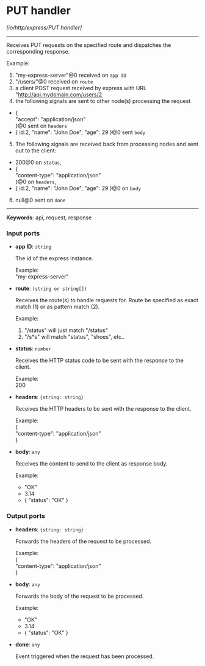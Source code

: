 # PUT handler

_[io/http/express/PUT handler]_

---

Receives PUT requests on the specified route and dispatches the corresponding response.  
  
Example:  
1. "my-express-server"@0 received on `app ID`  
2. "/users/"@0 received on `route`  
3. a client POST request received by express with URL "http://api.mydomain.com/users/2  
4. the following signals are sent to other node(s) processing the request  
- {  
 "accept": "application/json"  
}@0 sent on `headers`  
- { id:2, "name": "John Doe", "age": 29 }@0 sent `body`  
5. The following signals are received back from processing nodes and sent out to the client:  
- 200@0 on `status`,  
- {  
    "content-type": "application/json"   
  }@0 on `headers`,  
-  { id:2, "name": "John Doe", "age": 29 }@0 on `body`  
6. null@0 sent on `done`  

---

__Keywords__: api, request, response

### Input ports

* __app ID__: ` string `

    The id of the express instance.  
      
    Example:   
    "my-express-server"  


* __route__: ` (string or string[]) `

    Receives the route(s) to handle requests for. Route be specified as exact match (1) or as pattern match (2).  
      
    Example:  
    1) "/status" will just match "/status"  
    2) "/s*s" will match "status", "shoes", etc..  


* __status__: ` number `

    Receives the HTTP status code to be sent with the response to the client.  
      
    Example:   
    200  


* __headers__: ` {string: string} `

    Receives the HTTP headers to be sent with the response to the client.  
      
    Example:   
    {  
      "content-type": "application/json"  
    }  


* __body__: ` any `

    Receives the content to send to the client as response body.  
      
    Example:  
    - "OK"  
    - 3.14  
    - { "status": "OK" }  

### Output ports

* __headers__: ` {string: string} `

    Forwards  the headers of the request to be processed.  
      
    Example:   
    {  
      "content-type": "application/json"  
    }  


* __body__: ` any `

    Forwards the body of the request to be processed.  
      
    Example:  
    - "OK"  
    - 3.14  
    - { "status": "OK" }  


* __done__: ` any `

    Event triggered when the request has been processed.  


